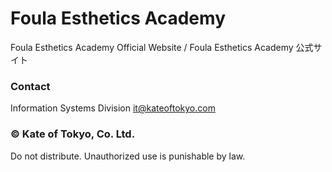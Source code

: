 # Foula Esthetics Academy
Foula Esthetics Academy Official Website / Foula Esthetics Academy 公式サイト

### Contact
Information Systems Division <it@kateoftokyo.com>


### &copy; Kate of Tokyo, Co. Ltd. 
Do not distribute. Unauthorized use is punishable by law.
